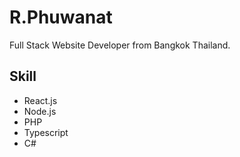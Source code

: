 # R.Phuwanat
Full Stack Website Developer from Bangkok Thailand.

## Skill
- React.js
- Node.js
- PHP
- Typescript
- C#
